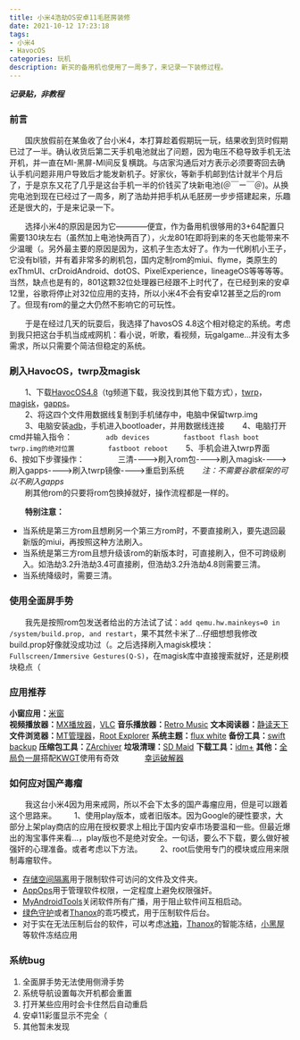 ```yaml
---
title: 小米4浩劫OS安卓11毛胚房装修
date: 2021-10-12 17:23:18
tags:
- 小米4
- HavocOS
categories: 玩机
description: 新买的备用机也使用了一周多了，来记录一下装修过程。
---
```

***记录贴，非教程*** 

### 前言
&ensp;&ensp;&ensp;&ensp;国庆放假前在某鱼收了台小米4，本打算趁着假期玩一玩，结果收到货时假期已过了一半。确认收货后第二天手机电池就出了问题，因为电压不稳导致手机无法开机，并一直在MI-黑屏-MI间反复横跳。与店家沟通后对方表示必须要寄回去确认手机问题非用户导致后才能发新机子。好家伙，等新手机邮到估计就半个月后了，于是京东又花了几乎是这台手机一半的价钱买了块新电池(＠￣ー￣＠)。从换完电池到现在已经过了一周多，刷了浩劫并把手机从毛胚房一步步搭建起来，乐趣还是很大的，于是来记录一下。  

&ensp;&ensp;&ensp;&ensp;选择小米4的原因是因为它————便宜，作为备用机很够用的3+64配置只需要130块左右（虽然加上电池快两百了），火龙801在即将到来的冬天也能带来不少温暖（。另外最主要的原因是因为，这机子生态太好了。作为一代刷机小王子，它没有bl锁，并有着非常多的刷机包，国内定制rom的miui、flyme，类原生的exThmUI、crDroidAndroid、dotOS、PixelExperience，lineageOS等等等等。当然，缺点也是有的，801这颗32位处理器已经跟不上时代了，在已经到来的安卓12里，谷歌将停止对32位应用的支持，所以小米4不会有安卓12甚至之后的rom了。但现有rom的量之大仍然不影响它的可玩性。  

&ensp;&ensp;&ensp;&ensp;于是在经过几天的玩耍后，我选择了havosOS 4.8这个相对稳定的系统。考虑到我只把这台手机当成戒网机：看小说，听歌，看视频，玩galgame...并没有太多需求，所以只需要个简洁但稳定的系统。  

### 刷入HavocOS，twrp及magisk
&ensp;&ensp;&ensp;&ensp;1、下载[HavocOS4.8](t.me/cancrorom)（tg频道下载，我没找到其他下载方式），[twrp](https://dl.twrp.me/cancro/)，[magisk](https://github.com/topjohnwu/Magisk/releases/tag/v23.0)，[gapps](https://androidfilehost.com/?fid=2188818919693781602)。  
&ensp;&ensp;&ensp;&ensp;2、将这四个文件用数据线复制到手机储存中，电脑中保留twrp.img  
&ensp;&ensp;&ensp;&ensp;3、电脑安装[adb](https://developer.android.com/studio/command-line/adb)，手机进入bootloader，并用数据线连接
&ensp;&ensp;&ensp;&ensp;4、电脑打开cmd并输入指令：
&ensp;&ensp;&ensp;&ensp;&ensp;&ensp;&ensp;&ensp;`adb devices`
&ensp;&ensp;&ensp;&ensp;&ensp;&ensp;&ensp;&ensp;`fastboot flash boot twrp.img的绝对位置`
&ensp;&ensp;&ensp;&ensp;&ensp;&ensp;&ensp;&ensp;`fastboot reboot`
&ensp;&ensp;&ensp;&ensp;5、手机会进入twrp界面
&ensp;&ensp;&ensp;&ensp;6、按如下步骤操作：
&ensp;&ensp;&ensp;&ensp;&ensp;&ensp;&ensp;&ensp;三清---->刷入rom包---->刷入magisk---->刷入gapps---->刷入twrp镜像---->重启到系统
&ensp;&ensp;&ensp;&ensp;*注：不需要谷歌框架的可以不刷入gapps*  
&ensp;&ensp;&ensp;&ensp;刷其他rom的只要将rom包换掉就好，操作流程都是一样的。  

&ensp;&ensp;&ensp;&ensp;**特别注意：**
- 当系统是第三方rom且想刷另一个第三方rom时，不要直接刷入，要先退回最新版的miui，再按照这种方法刷入。
- 当系统是第三方rom且想升级该rom的新版本时，可直接刷入，但不可跨级刷入。如浩劫3.2升浩劫3.4可直接刷，但浩劫3.2升浩劫4.8则需要三清。
- 当系统降级时，需要三清。

### 使用全面屏手势
&ensp;&ensp;&ensp;&ensp;我先是按照rom包发送者给出的方法试了试：`add qemu.hw.mainkeys=0 in /system/build.prop, and restart`，果不其然卡米了...仔细想想我修改build.prop好像就没成功过（。之后选择刷入magisk模块：`Fullscreen/Immersive Gestures(Q-S)`，在magisk库中直接搜索就好，还是刷模块稳点（

### 应用推荐
**小窗应用：**[米窗](https://www.coolapk.com/apk/com.sunshine.freeform)  
**视频播放器：**[MX播放器](https://play.google.com/store/apps/details?id=com.mxtech.videoplayer.ad
)，[VLC](https://play.google.com/store/apps/details?id=org.videolan.vlc)
**音乐播放器：**[Retro Music](https://play.google.com/store/apps/details?id=code.name.monkey.retromusic)
**文本阅读器：**[静读天下](https://play.google.com/store/apps/details?id=com.flyersoft.moonreader)
**文件浏览器：**[MT管理器](https://www.coolapk.com/apk/bin.mt.plus)，[Root Explorer](https://play.google.com/store/apps/details?id=com.speedsoftware.rootexplorer)
**系统主题：**[flux white](https://play.google.com/store/apps/details?id=flux.white.substratum)
**备份工具：**[swift backup](https://play.google.com/store/apps/details?id=org.swiftapps.swiftbackup)
**压缩包工具：**[ZArchiver](https://play.google.com/store/apps/details?id=ru.zdevs.zarchiver)
**垃圾清理：**[SD Maid](https://play.google.com/store/apps/details?id=eu.thedarken.sdm)
**下载工具：**[idm+](https://play.google.com/store/apps/details?id=idm.internet.download.manager.plus)
**其他：**[全局负一屏](https://www.coolapk.com/apk/com.example.xf.negativeonescreen.pro
)搭配[KWGT](https://play.google.com/store/apps/details?id=org.kustom.widget)使用有奇效
&ensp;&ensp;&ensp;&ensp;&ensp;&ensp;[幸运破解器](https://www.luckypatchers.com/download/)

### 如何应对国产毒瘤
&ensp;&ensp;&ensp;&ensp;我这台小米4因为用来戒网，所以不会下太多的国产毒瘤应用，但是可以跟着这个思路来。
&ensp;&ensp;&ensp;&ensp;1、使用play版本，或者旧版本。因为Google的硬性要求，大部分上架play商店的应用在授权要求上相比于国内安卓市场要温和一些。但最近爆出的淘宝事件来看...，play版也不是绝对安全。一句话，要么不下载，要么做好被强奸的心理准备。或者考虑以下方法。
&ensp;&ensp;&ensp;&ensp;2、root后使用专门的模块或应用来限制毒瘤软件。
- [存储空间隔离](https://www.coolapk.com/apk/moe.shizuku.redirectstorage
)用于限制软件可访问的文件及文件夹。
- [AppOps](https://play.google.com/store/apps/details?id=rikka.appops)用于管理软件权限，一定程度上避免权限强奸。
- [MyAndroidTools](https://www.coolapk.com/apk/cn.wq.myandroidtools
)关闭软件所有广播，用于阻止软件间互相启动。
- [绿色守护](https://play.google.com/store/apps/details?id=com.oasisfeng.greenify
)或者[Thanox](https://play.google.com/store/apps/details?id=github.tornaco.android.thanos.pro
)的乖巧模式，用于压制软件后台。
- 对于实在无法压制后台的软件，可以考虑[冰箱](https://play.google.com/store/apps/details?id=com.catchingnow.icebox
)，[Thanox](https://play.google.com/store/apps/details?id=github.tornaco.android.thanos.pro
)的智能冻结，[小黑屋](https://play.google.com/store/apps/details?id=web1n.stopapp)等软件冻结应用

### 系统bug
1. 全面屏手势无法使用侧滑手势
2. 系统导航设置每次开机都会重置
3. 打开某些应用时会卡住然后自动重启
4. 安卓11彩蛋显示不完全（
5. 其他暂未发现
